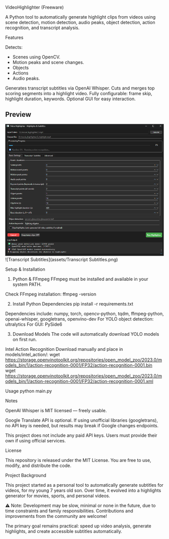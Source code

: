 VideoHighlighter (Freeware)

A Python tool to automatically generate highlight clips from videos using scene detection, motion detection, audio peaks, object detection, action recognition, and transcript analysis.


Features

Detects:
- Scenes using OpenCV.
- Motion peaks and scene changes.
- Objects
- Actions
- Audio peaks.

Generates transcript subtitles via OpenAI Whisper.
Cuts and merges top scoring segments into a highlight video.
Fully configurable: frame skip, highlight duration, keywords.
Optional GUI for easy interaction.


## Preview

![VideoHighlighter](assets/Highlighter.png)
![Transcript Subtitles](assets/Transcript Subtitles.png)


Setup & Installation
1. Python & FFmpeg
FFmpeg must be installed and available in your system PATH.

Check FFmpeg installation:
ffmpeg -version

2. Install Python Dependencies
pip install -r requirements.txt

Dependencies include:
numpy, torch, opencv-python, tqdm, ffmpeg-python, openai-whisper, googletrans, openvino-dev
For YOLO object detection: ultralytics
For GUI: PySide6

3. Download Models
The code will automatically download YOLO models on first run.

Intel Action Recognition
Download manually and place in models/intel_action/:
wget https://storage.openvinotoolkit.org/repositories/open_model_zoo/2023.0/models_bin/1/action-recognition-0001/FP32/action-recognition-0001.bin
wget https://storage.openvinotoolkit.org/repositories/open_model_zoo/2023.0/models_bin/1/action-recognition-0001/FP32/action-recognition-0001.xml


Usage
python main.py 



Notes

OpenAI Whisper is MIT licensed — freely usable.

Google Translate API is optional. If using unofficial libraries (googletrans), no API key is needed, but results may break if Google changes endpoints.

This project does not include any paid API keys. Users must provide their own if using official services.



License

This repository is released under the MIT License. You are free to use, modify, and distribute the code.



Project Background

This project started as a personal tool to automatically generate subtitles for videos, for my young 7 years old son. Over time, it evolved into a highlights generator for movies, sports, and personal videos.

⚠️ Note: Development may be slow, minimal or none in the future, due to time constraints and family responsibilities. Contributions and improvements from the community are welcome!

The primary goal remains practical: speed up video analysis, generate highlights, and create accessible subtitles automatically.